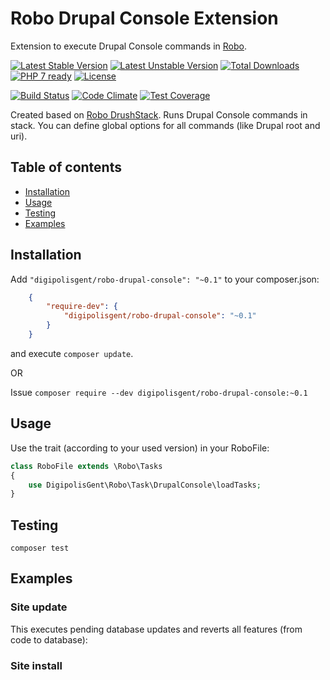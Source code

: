 # Robo Drupal Console Extension

Extension to execute Drupal Console commands in [Robo](http://robo.li/).

[![Latest Stable Version](https://poser.pugx.org/digipolisgent/robo-drupal-console/v/stable)](https://packagist.org/packages/digipolisgent/robo-drupal-console)
[![Latest Unstable Version](https://poser.pugx.org/digipolisgent/robo-drupal-console/v/unstable)](https://packagist.org/packages/digipolisgent/robo-drupal-console)
[![Total Downloads](https://poser.pugx.org/digipolisgent/robo-drupal-console/downloads)](https://packagist.org/packages/digipolisgent/robo-drupal-console)
[![PHP 7 ready](http://php7ready.timesplinter.ch/digipolisgent/robo-drupal-console/develop/badge.svg)](https://travis-ci.org/digipolisgent/robo-drupal-console)
[![License](https://poser.pugx.org/digipolisgent/robo-drupal-console/license)](https://packagist.org/packages/digipolisgent/robo-drupal-console)

[![Build Status](https://travis-ci.org/digipolisgent/robo-drupal-console.svg?branch=develop)](https://travis-ci.org/digipolisgent/robo-drupal-console)
[![Code Climate](https://codeclimate.com/github/digipolisgent/robo-drupal-console/badges/gpa.svg)](https://codeclimate.com/github/digipolisgent/robo-drupal-console)
[![Test Coverage](https://codeclimate.com/github/digipolisgent/robo-drupal-console/badges/coverage.svg)](https://codeclimate.com/github/digipolisgent/robo-drupal-console/coverage)

Created based on [Robo DrushStack](https://github.com/boedah/robo-drush). Runs
Drupal Console commands in stack. You can define global options for all
commands (like Drupal root and uri).

## Table of contents

- [Installation](#installation)
- [Usage](#usage)
- [Testing](#testing)
- [Examples](#examples)

## Installation

Add `"digipolisgent/robo-drupal-console": "~0.1"` to your composer.json:

```json
    {
        "require-dev": {
            "digipolisgent/robo-drupal-console": "~0.1"
        }
    }
```

and execute `composer update`.

OR

Issue `composer require --dev digipolisgent/robo-drupal-console:~0.1`

## Usage

Use the trait (according to your used version) in your RoboFile:

```php
class RoboFile extends \Robo\Tasks
{
    use DigipolisGent\Robo\Task\DrupalConsole\loadTasks;
}
```

## Testing

`composer test`

## Examples

### Site update

This executes pending database updates and reverts all features (from code to database):

### Site install
